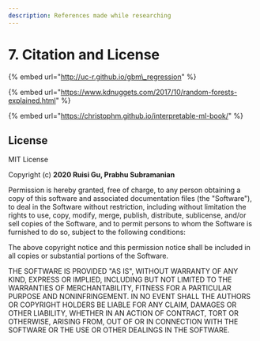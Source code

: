```yaml
---
description: References made while researching
---
```


# 7. Citation and License

{% embed url="http://uc-r.github.io/gbm\_regression" %}

{% embed url="https://www.kdnuggets.com/2017/10/random-forests-explained.html" %}

{% embed url="https://christophm.github.io/interpretable-ml-book/" %}

## License

MIT License

Copyright \(c\) **2020 Ruisi Gu, Prabhu Subramanian**

Permission is hereby granted, free of charge, to any person obtaining a copy of this software and associated documentation files \(the "Software"\), to deal in the Software without restriction, including without limitation the rights to use, copy, modify, merge, publish, distribute, sublicense, and/or sell copies of the Software, and to permit persons to whom the Software is furnished to do so, subject to the following conditions:

The above copyright notice and this permission notice shall be included in all copies or substantial portions of the Software.

THE SOFTWARE IS PROVIDED "AS IS", WITHOUT WARRANTY OF ANY KIND, EXPRESS OR IMPLIED, INCLUDING BUT NOT LIMITED TO THE WARRANTIES OF MERCHANTABILITY, FITNESS FOR A PARTICULAR PURPOSE AND NONINFRINGEMENT. IN NO EVENT SHALL THE AUTHORS OR COPYRIGHT HOLDERS BE LIABLE FOR ANY CLAIM, DAMAGES OR OTHER LIABILITY, WHETHER IN AN ACTION OF CONTRACT, TORT OR OTHERWISE, ARISING FROM, OUT OF OR IN CONNECTION WITH THE SOFTWARE OR THE USE OR OTHER DEALINGS IN THE SOFTWARE.

